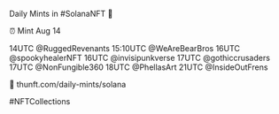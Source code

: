Daily Mints in #SolanaNFT 🚀

⏰ Mint Aug 14

14UTC @RuggedRevenants
15:10UTC @WeAreBearBros
16UTC @spookyhealerNFT
16UTC @invisipunkverse
17UTC @gothiccrusaders
17UTC @NonFungible360
18UTC @PhellasArt
21UTC @InsideOutFrens

🔗 thunft.com/daily-mints/solana

#NFTCollections